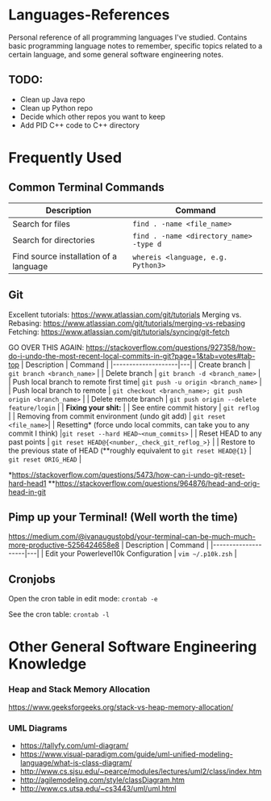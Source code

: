 # Languages-References
Personal reference of all programming languages I've studied. Contains basic programming language notes to remember, specific topics related to a certain language, and some general software engineering notes.

## TODO:
- Clean up Java repo
- Clean up Python repo
- Decide which other repos you want to keep
- Add PID C++ code to C++ directory

# Frequently Used
## Common Terminal Commands
| Description        | Command |
|--------------------|---|
| Search for files  | `find . -name <file_name>`                  |
| Search for directories | `find . -name <directory_name> -type d` |
| Find source installation of a language | `whereis <language, e.g. Python3>`    |
 


## Git
Excellent tutorials: https://www.atlassian.com/git/tutorials
Merging vs. Rebasing: https://www.atlassian.com/git/tutorials/merging-vs-rebasing
Fetching: https://www.atlassian.com/git/tutorials/syncing/git-fetch

GO OVER THIS AGAIN: https://stackoverflow.com/questions/927358/how-do-i-undo-the-most-recent-local-commits-in-git?page=1&tab=votes#tab-top
| Description        | Command |
|--------------------|---|
| Create branch  | `git branch <branch_name>` |
| Delete branch | `git branch -d <branch_name>`   |
| Push local branch to remote first time| `git push -u origin <branch_name>` |
| Push local branch to remote | `git checkout <branch_name>; git push origin <branch_name>` |
| Delete remote branch | `git push origin --delete feature/login` |
| <b>Fixing your shit:</b> |
| See entire commit history | `git reflog` |
| Removing from commit environment (undo git add) | `git reset <file_name>`|
| Resetting\* (force undo local commits, can take you to any commit I think) |`git reset --hard HEAD~<num_commits>` |
| Reset HEAD to any past points | `git reset HEAD@{<number,_check_git_reflog_>}` |
| Restore to the previous state of HEAD (\*\*roughly equivalent to `git reset HEAD@{1}` | `git reset ORIG_HEAD` |

\*https://stackoverflow.com/questions/5473/how-can-i-undo-git-reset-hard-head1
\*\*https://stackoverflow.com/questions/964876/head-and-orig-head-in-git


## Pimp up your Terminal! (Well worth the time)
https://medium.com/@ivanaugustobd/your-terminal-can-be-much-much-more-productive-5256424658e8
| Description        | Command |
|--------------------|---|
| Edit your Powerlevel10k Configuration | `vim ~/.p10k.zsh` |


## Cronjobs
Open the cron table in edit mode:
`crontab -e`

See the cron table:
`crontab -l`



# Other General Software Engineering Knowledge

### Heap and Stack Memory Allocation
https://www.geeksforgeeks.org/stack-vs-heap-memory-allocation/

### UML Diagrams
- https://tallyfy.com/uml-diagram/
- https://www.visual-paradigm.com/guide/uml-unified-modeling-language/what-is-class-diagram/
- http://www.cs.sjsu.edu/~pearce/modules/lectures/uml2/class/index.htm
- http://agilemodeling.com/style/classDiagram.htm
- http://www.cs.utsa.edu/~cs3443/uml/uml.html
